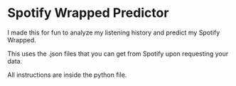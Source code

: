 # Spotify Wrapped Predictor

I made this for fun to analyze my listening history and predict my Spotify Wrapped.

This uses the .json files that you can get from Spotify upon requesting your data.

All instructions are inside the python file.
